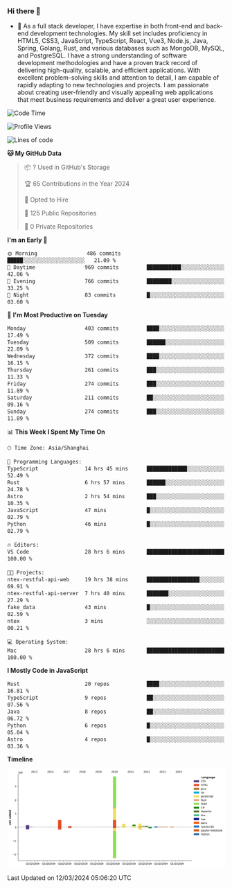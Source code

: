 ### Hi there 👋

- 🌱 As a full stack developer, I have expertise in both front-end and back-end development technologies. My skill set includes proficiency in HTML5, CSS3, JavaScript, TypeScript, React, Vue3, Node.js, Java, Spring, Golang, Rust, and various databases such as MongoDB, MySQL, and PostgreSQL. I have a strong understanding of software development methodologies and have a proven track record of delivering high-quality, scalable, and efficient applications. With excellent problem-solving skills and attention to detail, I am capable of rapidly adapting to new technologies and projects. I am passionate about creating user-friendly and visually appealing web applications that meet business requirements and deliver a great user experience.

<!--START_SECTION:waka-->
![Code Time](http://img.shields.io/badge/Code%20Time-1%2C225%20hrs%2036%20mins-blue)

![Profile Views](http://img.shields.io/badge/Profile%20Views-0-blue)

![Lines of code](https://img.shields.io/badge/From%20Hello%20World%20I%27ve%20Written-5.6%20million%20lines%20of%20code-blue)

**🐱 My GitHub Data** 

> 📦 ? Used in GitHub's Storage 
 > 
> 🏆 65 Contributions in the Year 2024
 > 
> 💼 Opted to Hire
 > 
> 📜 125 Public Repositories 
 > 
> 🔑 0 Private Repositories 
 > 
**I'm an Early 🐤** 

```text
🌞 Morning                486 commits         █████░░░░░░░░░░░░░░░░░░░░   21.09 % 
🌆 Daytime                969 commits         ███████████░░░░░░░░░░░░░░   42.06 % 
🌃 Evening                766 commits         ████████░░░░░░░░░░░░░░░░░   33.25 % 
🌙 Night                  83 commits          █░░░░░░░░░░░░░░░░░░░░░░░░   03.60 % 
```
📅 **I'm Most Productive on Tuesday** 

```text
Monday                   403 commits         ████░░░░░░░░░░░░░░░░░░░░░   17.49 % 
Tuesday                  509 commits         ██████░░░░░░░░░░░░░░░░░░░   22.09 % 
Wednesday                372 commits         ████░░░░░░░░░░░░░░░░░░░░░   16.15 % 
Thursday                 261 commits         ███░░░░░░░░░░░░░░░░░░░░░░   11.33 % 
Friday                   274 commits         ███░░░░░░░░░░░░░░░░░░░░░░   11.89 % 
Saturday                 211 commits         ██░░░░░░░░░░░░░░░░░░░░░░░   09.16 % 
Sunday                   274 commits         ███░░░░░░░░░░░░░░░░░░░░░░   11.89 % 
```


📊 **This Week I Spent My Time On** 

```text
🕑︎ Time Zone: Asia/Shanghai

💬 Programming Languages: 
TypeScript               14 hrs 45 mins      █████████████░░░░░░░░░░░░   52.49 % 
Rust                     6 hrs 57 mins       ██████░░░░░░░░░░░░░░░░░░░   24.78 % 
Astro                    2 hrs 54 mins       ███░░░░░░░░░░░░░░░░░░░░░░   10.35 % 
JavaScript               47 mins             █░░░░░░░░░░░░░░░░░░░░░░░░   02.79 % 
Python                   46 mins             █░░░░░░░░░░░░░░░░░░░░░░░░   02.79 % 

🔥 Editors: 
VS Code                  28 hrs 6 mins       █████████████████████████   100.00 % 

🐱‍💻 Projects: 
ntex-restful-api-web     19 hrs 38 mins      █████████████████░░░░░░░░   69.91 % 
ntex-restful-api-server  7 hrs 40 mins       ███████░░░░░░░░░░░░░░░░░░   27.29 % 
fake_data                43 mins             █░░░░░░░░░░░░░░░░░░░░░░░░   02.59 % 
ntex                     3 mins              ░░░░░░░░░░░░░░░░░░░░░░░░░   00.21 % 

💻 Operating System: 
Mac                      28 hrs 6 mins       █████████████████████████   100.00 % 
```

**I Mostly Code in JavaScript** 

```text
Rust                     20 repos            ████░░░░░░░░░░░░░░░░░░░░░   16.81 % 
TypeScript               9 repos             ██░░░░░░░░░░░░░░░░░░░░░░░   07.56 % 
Java                     8 repos             ██░░░░░░░░░░░░░░░░░░░░░░░   06.72 % 
Python                   6 repos             █░░░░░░░░░░░░░░░░░░░░░░░░   05.04 % 
Astro                    4 repos             █░░░░░░░░░░░░░░░░░░░░░░░░   03.36 % 
```



**Timeline**

![Lines of Code chart](https://raw.githubusercontent.com/elton/elton/main/assets/bar_graph.png)


 Last Updated on 12/03/2024 05:06:20 UTC
<!--END_SECTION:waka-->

<!--
**elton/elton** is a ✨ _special_ ✨ repository because its `README.md` (this file) appears on your GitHub profile.

Here are some ideas to get you started:

- 🔭 I’m currently working on ...
- 🌱 I’m currently learning ...
- 👯 I’m looking to collaborate on ...
- 🤔 I’m looking for help with ...
- 💬 Ask me about ...
- 📫 How to reach me: ...
- 😄 Pronouns: ...
- ⚡ Fun fact: ...
-->
